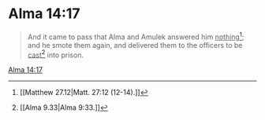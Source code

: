 # Alma 14:17

> And it came to pass that Alma and Amulek answered him <u>nothing</u>[^a]; and he smote them again, and delivered them to the officers to be <u>cast</u>[^b] into prison.

[Alma 14:17](https://www.churchofjesuschrist.org/study/scriptures/bofm/alma/14?lang=eng&id=p17#p17)


[^a]: [[Matthew 27.12|Matt. 27:12 (12-14).]]
[^b]: [[Alma 9.33|Alma 9:33.]]

